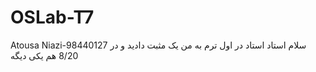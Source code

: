 # OSLab-T7
Atousa Niazi-98440127
سلام استاد 
استاد در اول ترم به من یک مثبت دادید و در 8/20 هم یکی دیگه
